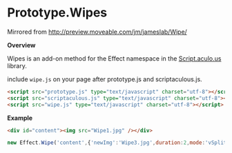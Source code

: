 Prototype.Wipes
===============

Mirrored from http://preview.moveable.com/jm/jameslab/Wipe/


__Overview__

Wipes is an add-on method for the Effect namespace in the [Script.aculo.us](http://script.aculo.us/downloads) library.

include `wipe.js` on your page after prototype.js and scriptaculous.js.

```html
<script src="prototype.js" type="text/javascript" charset="utf-8"></script>
<script src="scriptaculous.js" type="text/javascript" charset="utf-8"></script>
<script src="wipe.js" type="text/javascript" charset="utf-8"></script>
```

__Example__

```html
<div id="content"><img src="Wipe1.jpg" /></div>
```


```javascript
new Effect.Wipe('content',{'newImg':'Wipe3.jpg',duration:2,mode:'vSplit'}) 
```

